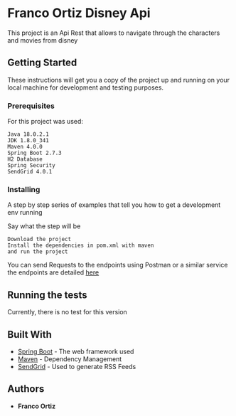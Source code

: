 # Franco Ortiz Disney Api

This project is an Api Rest that allows to navigate through the characters and movies from disney

## Getting Started

These instructions will get you a copy of the project up and running on your local machine for development and testing purposes.


### Prerequisites
<!---
What things you need to install the software and how to install them
-->
For this project was used:

```
Java 18.0.2.1
JDK 1.8.0_341
Maven 4.0.0
Spring Boot 2.7.3  
H2 Database
Spring Security
SendGrid 4.0.1

```

### Installing

A step by step series of examples that tell you how to get a development env running

Say what the step will be

```
Download the project
Install the dependencies in pom.xml with maven
and run the project
```
<!---
End with an example of getting some data out of the system or using it for a little demo
-->
You can send Requests to the endpoints using Postman or a similar service
the endpoints are detailed [here](https://documenter.getpostman.com/view/16082081/2s7YmuhjVv)

## Running the tests

Currently, there is no test for this version

<!---
### Break down into end-to-end tests

Explain what these tests test and why

```
Give an example
```

### And coding style tests

Explain what these tests test and why

```
Give an example
```
-->
<!---
## Deployment

Add additional notes about how to deploy this on a live system
-->
## Built With

* [Spring Boot](https://start.spring.io) - The web framework used
* [Maven](https://maven.apache.org/) - Dependency Management
* [SendGrid](https://app.sendgrid.com) - Used to generate RSS Feeds
<!---
## Contributing

Please read [CONTRIBUTING.md](https://gist.github.com/PurpleBooth/b24679402957c63ec426) for details on our code of conduct, and the process for submitting pull requests to us.

## Versioning

We use [SemVer](http://semver.org/) for versioning. For the versions available, see the [tags on this repository](https://github.com/your/project/tags).
-->
## Authors

* **Franco Ortiz** [](https://github.com/)

<!---
## License

This project is licensed under the MIT License - see the [LICENSE.md](LICENSE.md) file for details

## Acknowledgments

* Hat tip to anyone whose code was used
* Inspiration
* etc
-->